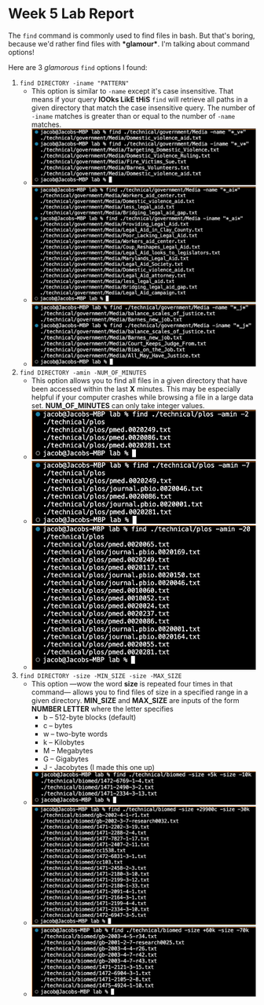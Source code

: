 # Week 5 Lab Report

The `find` command is commonly used to find files in bash. But that's boring, because we'd rather find files with **\*glamour\***. I'm talking about command options!

Here are 3 *glamorous* `find` options I found:

1. `find DIRECTORY -iname "PATTERN"`
    - This option is similar to `-name` except it's case insensitive. That means if your query **lOOks LikE tHiS** `find` will retrieve all paths in a given directory that match the case insensitive query. The number of `-iname` matches is greater than or equal to the number of `-name` matches.
    - ![](iname1.jpeg)
    - ![](iname2.jpeg)
    - ![](iname3.jpeg)
2. `find DIRECTORY -amin -NUM_OF_MINUTES`
    - This option allows you to find all files in a given directory that have been accessed within the last **X** minutes. This may be especially helpful if your computer crashes while browsing a file in a large data set. **NUM_OF_MINUTES** can only take integer values.
    - ![](amin_2.jpeg)
    - ![](amin_7.jpeg)
    - ![](amin_20.jpeg)
3. `find DIRECTORY -size -MIN_SIZE -size -MAX_SIZE`
    - This option —wow the word **size** is repeated four times in that command— allows you to find files of size in a specified range in a given directory. **MIN_SIZE** and **MAX_SIZE** are inputs of the form **NUMBER LETTER** where the letter specifies 
        - b – 512-byte blocks (default)
        - c – bytes
        - w – two-byte words
        - k – Kilobytes
        - M – Megabytes
        - G – Gigabytes
        - J - Jacobytes (I made this one up)
    - ![](5k_10k.jpeg)
    - ![](29900c_30k.jpeg)
    - ![](60k_70k.jpeg)